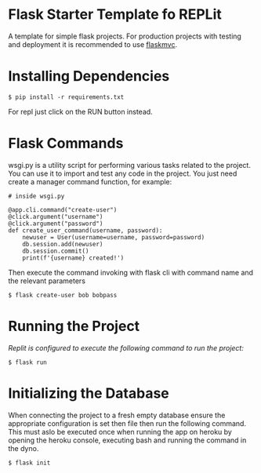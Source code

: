 # Flask Starter Template fo REPLit
A template for simple flask projects. For production projects with testing and deployment it is recommended to use [flaskmvc](https://gitpod.io/#https://github.com/uwidcit/flaskmvc).

# Installing Dependencies
```
$ pip install -r requirements.txt 
```
For repl just click on the RUN button instead.


# Flask Commands

wsgi.py is a utility script for performing various tasks related to the project. You can use it to import and test any code in the project. 
You just need create a manager command function, for example:

```
# inside wsgi.py

@app.cli.command("create-user")
@click.argument("username")
@click.argument("password")
def create_user_command(username, password):
    newuser = User(username=username, password=password)
    db.session.add(newuser)
    db.session.commit()
    print(f'{username} created!')
```

Then execute the command invoking with flask cli with command name and the relevant parameters

```
$ flask create-user bob bobpass
```


# Running the Project

_Replit is configured to execute the following command to run the project:_
```
$ flask run
```

# Initializing the Database
When connecting the project to a fresh empty database ensure the appropriate configuration is set then file then run the following command. This must aslo be executed once when running the app on heroku by opening the heroku console, executing bash and running the command in the dyno.

```
$ flask init
```